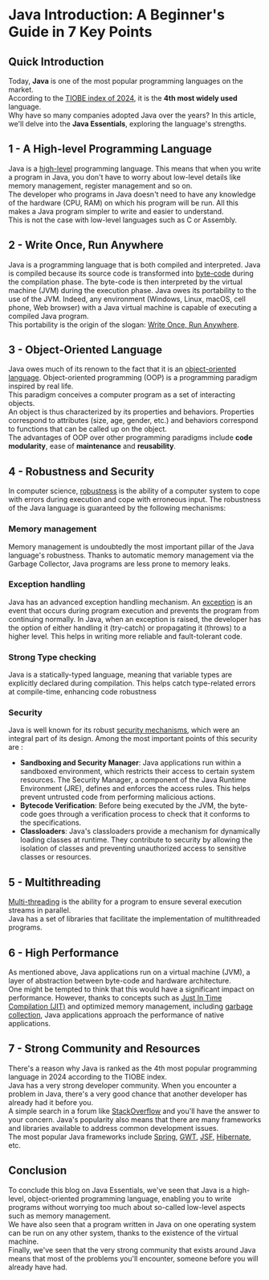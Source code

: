 Java Introduction: A Beginner's Guide in 7 Key Points
======================================================
## Quick Introduction
Today, **Java** is one of the most popular programming languages on the market.  
According to the [TIOBE index of 2024](https://www.tiobe.com/tiobe-index/), it is the **4th most widely used** language.  
Why have so many companies adopted Java over the years? In this article, we'll delve into the **Java Essentials**, exploring the language's strengths.

## 1 - A High-level Programming Language
Java is a [high-level](https://en.wikipedia.org/wiki/High-level_programming_language) programming language. This means that when you write a program in Java, you don't have to worry about low-level details like memory management, register management and so on.  
The developer who programs in Java doesn't need to have any knowledge of the hardware (CPU, RAM) on which his program will be run. All this makes a Java program simpler to write and easier to understand.  
This is not the case with low-level languages such as C or Assembly.

## 2 - Write Once, Run Anywhere
Java is a programming language that is both compiled and interpreted. 
Java is compiled because its source code is transformed into [byte-code](https://en.wikipedia.org/wiki/Java_bytecode) during the compilation phase. 
The byte-code is then interpreted by the virtual machine (JVM) during the execution phase. 
Java owes its portability to the use of the JVM. Indeed, any environment (Windows, Linux, macOS, cell phone, Web browser) with a Java virtual machine is capable of executing a compiled Java program.  
This portability is the origin of the slogan: [Write Once, Run Anywhere](https://en.wikipedia.org/wiki/Write_once,_run_anywhere).

## 3 - Object-Oriented Language
Java owes much of its renown to the fact that it is an [object-oriented language](https://en.wikipedia.org/wiki/Object-oriented_programming). Object-oriented programming (OOP) is a programming paradigm inspired by real life.  
This paradigm conceives a computer program as a set of interacting objects.  
An object is thus characterized by its properties and behaviors. Properties correspond to attributes (size, age, gender, etc.) and behaviors correspond to functions that can be called up on the object.  
The advantages of OOP over other programming paradigms include **code modularity**, ease of **maintenance** and **reusability**.

## 4 - Robustness and Security
In computer science, [robustness](https://en.wikipedia.org/wiki/Robustness_(computer_science)) is the ability of a computer system to cope with errors during execution and cope with erroneous input.
The robustness of the Java language is guaranteed by the following mechanisms:
### Memory management 
Memory management is undoubtedly the most important pillar of the Java language's robustness. Thanks to automatic memory management via the Garbage Collector, Java programs are less prone to memory leaks.
### Exception handling
Java has an advanced exception handling mechanism. An [exception](https://en.wikipedia.org/wiki/Garbage_collection_(computer_science)) is an event that occurs during program execution and prevents the program from continuing normally. 
In Java, when an exception is raised, the developer has the option of either handling it (try-catch) or propagating it (throws) to a higher level. This helps in writing more reliable and fault-tolerant code.
### Strong Type checking
Java is a statically-typed language, meaning that variable types are explicitly declared during compilation. This helps catch type-related errors at compile-time, enhancing code robustness
### Security
Java is well known for its robust [security mechanisms](https://www.oracle.com/java/technologies/security-in-java.html#:~:text=The%20bytecode%20verifier%20acts%20as,has%20passed%20the%20verifier's%20tests.), which were an integral part of its design.
Among the most important points of this security are :
- **Sandboxing and Security Manager**: Java applications run within a sandboxed environment, which restricts their access to certain system resources. The Security Manager, a component of the Java Runtime Environment (JRE), defines and enforces the access rules. This helps prevent untrusted code from performing malicious actions.
- **Bytecode Verification**: Before being executed by the JVM, the byte-code goes through a verification process to check that it conforms to the specifications.
- **Classloaders**: Java's classloaders provide a mechanism for dynamically loading classes at runtime. They contribute to security by allowing the isolation of classes and preventing unauthorized access to sensitive classes or resources.

## 5 - Multithreading
[Multi-threading](https://en.wikipedia.org/wiki/Multithreading_(computer_architecture)#:~:text=In%20computer%20architecture%2C%20multithreading%20is,This%20approach%20differs%20from%20multiprocessing.) is the ability for a program to ensure several execution streams in parallel.  
Java has a set of libraries that facilitate the implementation of multithreaded programs.

## 6 - High Performance
As mentioned above, Java applications run on a virtual machine (JVM), a layer of abstraction between byte-code and hardware architecture.  
One might be tempted to think that this would have a significant impact on performance. 
However, thanks to concepts such as [Just In Time Compilation (JIT)](https://en.wikipedia.org/wiki/Just-in-time_compilation) and optimized memory management, including [garbage collection](https://en.wikipedia.org/wiki/Garbage_collection_(computer_science)), Java applications approach the performance of native applications.

## 7 - Strong Community and Resources
There's a reason why Java is ranked as the 4th most popular programming language in 2024 according to the TIOBE index.  
Java has a very strong developer community. When you encounter a problem in Java, there's a very good chance that another developer has already had it before you.  
A simple search in a forum like [StackOverflow](https://stackoverflow.com/questions) and you'll have the answer to your concern. Java's popularity also means that there are many frameworks and libraries available to address common development issues.  
The most popular Java frameworks include [Spring](https://spring.io/), [GWT](https://www.gwtproject.org/), [JSF](https://en.wikipedia.org/wiki/Jakarta_Server_Faces), [Hibernate](https://hibernate.org/), etc.


## Conclusion
To conclude this blog on Java Essentials, we've seen that Java is a high-level, object-oriented programming language, enabling you to write programs without worrying too much about so-called low-level aspects such as memory management.  
We have also seen that a program written in Java on one operating system can be run on any other system, thanks to the existence of the virtual machine.  
Finally, we've seen that the very strong community that exists around Java means that most of the problems you'll encounter, someone before you will already have had.